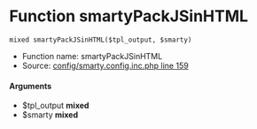 Function smartyPackJSinHTML
===========================





    mixed smartyPackJSinHTML($tpl_output, $smarty)

* Function name: smartyPackJSinHTML
* Source: [config/smarty.config.inc.php line 159](https://github.com/PrestaShop/PrestaShop/blob/1.6.1.1/config/smarty.config.inc.php#L159)

#### Arguments
* $tpl_output **mixed**
* $smarty **mixed**

